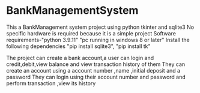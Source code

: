 # BankManagementSystem
This a BankManagement system project using python tkinter and sqlite3
No specific hardware is required because it is a simple project
Software requirements-"python 3.9.11"
                      "pc running in windows 8 or later"
Install the following dependencies
	"pip install sqlite3",
	"pip install tk"

The project can create a bank account,a user can login and credit,debit,view balance and view transaction history of them
They can create an account using a account number ,name ,initial deposit and a password
They can login using their account number and password and perform transaction ,view its history
